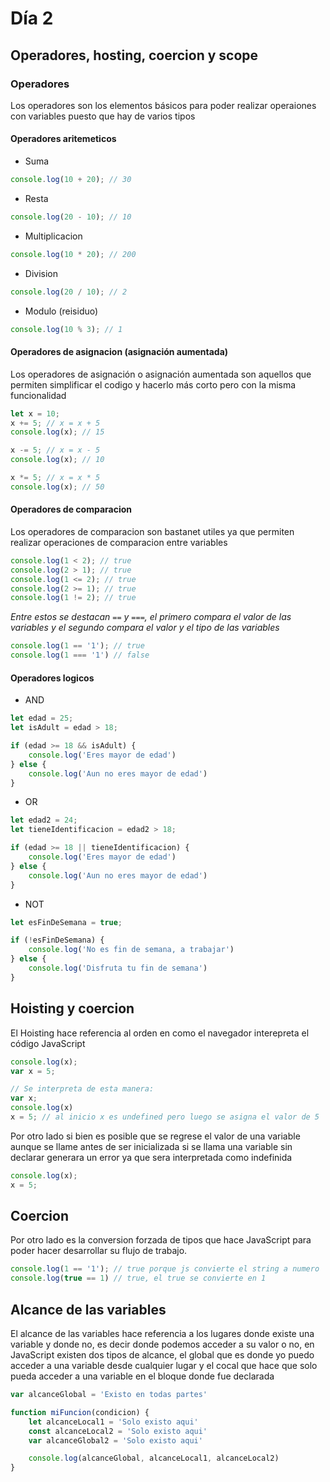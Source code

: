 # Día 2

## Operadores, hosting, coercion y scope

### Operadores

Los operadores son los elementos básicos para poder realizar operaiones con variables puesto que hay de varios tipos

#### Operadores aritemeticos





- Suma
```javascript
console.log(10 + 20); // 30
```


- Resta
```javascript
console.log(20 - 10); // 10
```

- Multiplicacion
```javascript
console.log(10 * 20); // 200
```

- Division
```javascript
console.log(20 / 10); // 2
```

- Modulo (reisiduo)
```javascript
console.log(10 % 3); // 1
```

#### Operadores de asignacion (asignación aumentada)

Los operadores de asignación o asignación aumentada son aquellos que permiten simplificar el codigo y hacerlo más corto pero con la misma funcionalidad

```javascript
let x = 10;
x += 5; // x = x + 5
console.log(x); // 15

x -= 5; // x = x - 5
console.log(x); // 10

x *= 5; // x = x * 5
console.log(x); // 50
```


#### Operadores de comparacion

Los operadores de comparacion son bastanet utiles ya que permiten realizar operaciones de comparacion entre variables 

```javascript
console.log(1 < 2); // true
console.log(2 > 1); // true
console.log(1 <= 2); // true
console.log(2 >= 1); // true
console.log(1 != 2); // true
```
*Entre estos se destacan `==` y `===`, el primero compara el valor de las variables y el segundo compara el valor y el tipo de las variables*

```javascript
console.log(1 == '1'); // true
console.log(1 === '1') // false
```

#### Operadores logicos

- AND
```javascript
let edad = 25;
let isAdult = edad > 18;

if (edad >= 18 && isAdult) {
    console.log('Eres mayor de edad')
} else {
    console.log('Aun no eres mayor de edad')
}
```

- OR
```javascript
let edad2 = 24; 
let tieneIdentificacion = edad2 > 18;

if (edad >= 18 || tieneIdentificacion) {
    console.log('Eres mayor de edad')
} else {
    console.log('Aun no eres mayor de edad')
}
```

- NOT
```javascript
let esFinDeSemana = true;

if (!esFinDeSemana) {
    console.log('No es fin de semana, a trabajar')
} else {
    console.log('Disfruta tu fin de semana')
}
```

## Hoisting y coercion

El Hoisting hace referencia al orden en como el navegador interepreta el código JavaScript 

```javascript
console.log(x);
var x = 5;

// Se interpreta de esta manera: 
var x;
console.log(x)
x = 5; // al inicio x es undefined pero luego se asigna el valor de 5
```
Por otro lado si bien es posible que se regrese el valor de una variable aunque se llame antes de ser inicializada si se llama una variable sin declarar generara un error ya que sera interpretada como indefinida

```javascript
console.log(x);
x = 5;
```


## Coercion

Por otro lado es la conversion forzada de tipos que hace JavaScript para poder hacer desarrollar su flujo de trabajo.

```javascript
console.log(1 == '1'); // true porque js convierte el string a numero
console.log(true == 1) // true, el true se convierte en 1
```

## Alcance de las variables 

El alcance de las variables hace referencia a los lugares donde existe una variable y donde no, es decir donde podemos acceder a su valor o no, en JavaScript existen dos tipos de alcance, el global que es donde yo puedo acceder a una variable desde cualquier lugar y el cocal que hace que solo pueda acceder a una variable en el bloque donde fue declarada

```javascript
var alcanceGlobal = 'Existo en todas partes'

function miFuncion(condicion) {
    let alcanceLocal1 = 'Solo existo aqui'
    const alcanceLocal2 = 'Solo existo aqui'
    var alcanceGlobal2 = 'Solo existo aqui'

    console.log(alcanceGlobal, alcanceLocal1, alcanceLocal2)
}
```